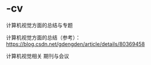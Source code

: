 # -cv
计算机视觉方面的总结与专题

计算机视觉方面的总结（参考）：
  https://blog.csdn.net/gdengden/article/details/80369458
  
  
  计算机视觉相关 期刊与会议
  
